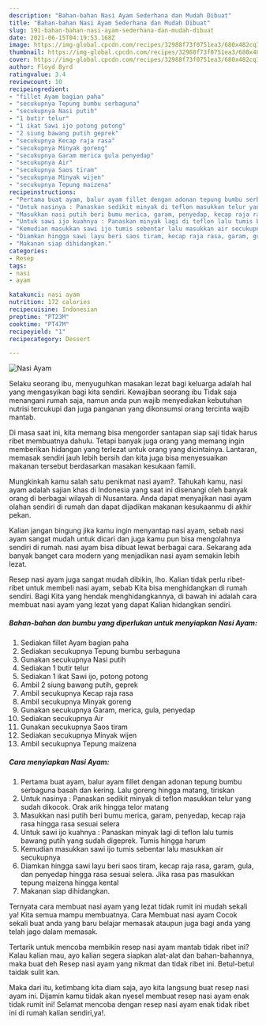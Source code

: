 ```yaml
---
description: "Bahan-bahan Nasi Ayam Sederhana dan Mudah Dibuat"
title: "Bahan-bahan Nasi Ayam Sederhana dan Mudah Dibuat"
slug: 191-bahan-bahan-nasi-ayam-sederhana-dan-mudah-dibuat
date: 2021-06-15T04:19:53.168Z
image: https://img-global.cpcdn.com/recipes/32988f73f0751ea3/680x482cq70/nasi-ayam-foto-resep-utama.jpg
thumbnail: https://img-global.cpcdn.com/recipes/32988f73f0751ea3/680x482cq70/nasi-ayam-foto-resep-utama.jpg
cover: https://img-global.cpcdn.com/recipes/32988f73f0751ea3/680x482cq70/nasi-ayam-foto-resep-utama.jpg
author: Floyd Byrd
ratingvalue: 3.4
reviewcount: 10
recipeingredient:
- "fillet Ayam bagian paha"
- "secukupnya Tepung bumbu serbaguna"
- "secukupnya Nasi putih"
- "1 butir telur"
- "1 ikat Sawi ijo potong potong"
- "2 siung bawang putih geprek"
- "secukupnya Kecap raja rasa"
- "secukupnya Minyak goreng"
- "secukupnya Garam merica gula penyedap"
- "secukupnya Air"
- "secukupnya Saos tiram"
- "secukupnya Minyak wijen"
- "secukupnya Tepung maizena"
recipeinstructions:
- "Pertama buat ayam, balur ayam fillet dengan adonan tepung bumbu serbaguna basah dan kering. Lalu goreng hingga matang, tiriskan"
- "Untuk nasinya : Panaskan sedikit minyak di teflon masukkan telur yang sudah dikocok. Orak arik hingga telor matang"
- "Masukkan nasi putih beri bumu merica, garam, penyedap, kecap raja rasa hingga rasa sesuai selera"
- "Untuk sawi ijo kuahnya : Panaskan minyak lagi di teflon lalu tumis bawang putih yang sudah digeprek. Tumis hingga harum"
- "Kemudian masukkan sawi ijo tumis sebentar lalu masukkan air secukupnya"
- "Diamkan hingga sawi layu beri saos tiram, kecap raja rasa, garam, gula, dan penyedap hingga rasa sesuai selera. Jika rasa pas masukkan tepung maizena hingga kental"
- "Makanan siap dihidangkan."
categories:
- Resep
tags:
- nasi
- ayam

katakunci: nasi ayam 
nutrition: 172 calories
recipecuisine: Indonesian
preptime: "PT23M"
cooktime: "PT47M"
recipeyield: "1"
recipecategory: Dessert

---
```



![Nasi Ayam](https://img-global.cpcdn.com/recipes/32988f73f0751ea3/680x482cq70/nasi-ayam-foto-resep-utama.jpg)

Selaku seorang ibu, menyuguhkan masakan lezat bagi keluarga adalah hal yang mengasyikan bagi kita sendiri. Kewajiban seorang ibu Tidak saja menangani rumah saja, namun anda pun wajib menyediakan kebutuhan nutrisi tercukupi dan juga panganan yang dikonsumsi orang tercinta wajib mantab.

Di masa  saat ini, kita memang bisa mengorder santapan siap saji tidak harus ribet membuatnya dahulu. Tetapi banyak juga orang yang memang ingin memberikan hidangan yang terlezat untuk orang yang dicintainya. Lantaran, memasak sendiri jauh lebih bersih dan kita juga bisa menyesuaikan makanan tersebut berdasarkan masakan kesukaan famili. 



Mungkinkah kamu salah satu penikmat nasi ayam?. Tahukah kamu, nasi ayam adalah sajian khas di Indonesia yang saat ini disenangi oleh banyak orang di berbagai wilayah di Nusantara. Anda dapat menyajikan nasi ayam olahan sendiri di rumah dan dapat dijadikan makanan kesukaanmu di akhir pekan.

Kalian jangan bingung jika kamu ingin menyantap nasi ayam, sebab nasi ayam sangat mudah untuk dicari dan juga kamu pun bisa mengolahnya sendiri di rumah. nasi ayam bisa dibuat lewat berbagai cara. Sekarang ada banyak banget cara modern yang menjadikan nasi ayam semakin lebih lezat.

Resep nasi ayam juga sangat mudah dibikin, lho. Kalian tidak perlu ribet-ribet untuk membeli nasi ayam, sebab Kita bisa menghidangkan di rumah sendiri. Bagi Kita yang hendak menghidangkannya, di bawah ini adalah cara membuat nasi ayam yang lezat yang dapat Kalian hidangkan sendiri.

<!--inarticleads1-->

##### Bahan-bahan dan bumbu yang diperlukan untuk menyiapkan Nasi Ayam:

1. Sediakan fillet Ayam bagian paha
1. Sediakan secukupnya Tepung bumbu serbaguna
1. Gunakan secukupnya Nasi putih
1. Sediakan 1 butir telur
1. Sediakan 1 ikat Sawi ijo, potong potong
1. Ambil 2 siung bawang putih, geprek
1. Ambil secukupnya Kecap raja rasa
1. Ambil secukupnya Minyak goreng
1. Gunakan secukupnya Garam, merica, gula, penyedap
1. Sediakan secukupnya Air
1. Gunakan secukupnya Saos tiram
1. Sediakan secukupnya Minyak wijen
1. Ambil secukupnya Tepung maizena




<!--inarticleads2-->

##### Cara menyiapkan Nasi Ayam:

1. Pertama buat ayam, balur ayam fillet dengan adonan tepung bumbu serbaguna basah dan kering. Lalu goreng hingga matang, tiriskan
1. Untuk nasinya : Panaskan sedikit minyak di teflon masukkan telur yang sudah dikocok. Orak arik hingga telor matang
1. Masukkan nasi putih beri bumu merica, garam, penyedap, kecap raja rasa hingga rasa sesuai selera
1. Untuk sawi ijo kuahnya : Panaskan minyak lagi di teflon lalu tumis bawang putih yang sudah digeprek. Tumis hingga harum
1. Kemudian masukkan sawi ijo tumis sebentar lalu masukkan air secukupnya
1. Diamkan hingga sawi layu beri saos tiram, kecap raja rasa, garam, gula, dan penyedap hingga rasa sesuai selera. Jika rasa pas masukkan tepung maizena hingga kental
1. Makanan siap dihidangkan.




Ternyata cara membuat nasi ayam yang lezat tidak rumit ini mudah sekali ya! Kita semua mampu membuatnya. Cara Membuat nasi ayam Cocok sekali buat anda yang baru belajar memasak ataupun juga bagi anda yang telah jago dalam memasak.

Tertarik untuk mencoba membikin resep nasi ayam mantab tidak ribet ini? Kalau kalian mau, ayo kalian segera siapkan alat-alat dan bahan-bahannya, maka buat deh Resep nasi ayam yang nikmat dan tidak ribet ini. Betul-betul taidak sulit kan. 

Maka dari itu, ketimbang kita diam saja, ayo kita langsung buat resep nasi ayam ini. Dijamin kamu tiidak akan nyesel membuat resep nasi ayam enak tidak rumit ini! Selamat mencoba dengan resep nasi ayam enak tidak ribet ini di rumah kalian sendiri,ya!.


